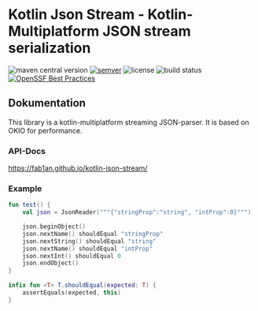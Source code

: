 # Kotlin Json Stream - Kotlin-Multiplatform JSON stream serialization

![maven central version](https://img.shields.io/maven-central/v/com.fab1an/kotlin-json-stream)
[![semver](https://img.shields.io/:semver-%E2%9C%93-brightgreen.svg)](http://semver.org/)
![license](https://img.shields.io/github/license/fab1an/kotlin-json-stream)
![build status](https://github.com/fab1an/kotlin-json-stream/actions/workflows/build-master.yml/badge.svg)
[![OpenSSF Best Practices](https://www.bestpractices.dev/projects/8911/badge)](https://www.bestpractices.dev/projects/8911)

## Dokumentation

This library is a kotlin-multiplatform streaming JSON-parser. It is based on OKIO for performance.

### API-Docs
https://fab1an.github.io/kotlin-json-stream/

### Example

```kotlin
fun test() {
    val json = JsonReader("""{"stringProp":"string", "intProp":0}""")

    json.beginObject()
    json.nextName() shouldEqual "stringProp"
    json.nextString() shouldEqual "string"
    json.nextName() shouldEqual "intProp"
    json.nextInt() shouldEqual 0
    json.endObject()
}
  
infix fun <T> T.shouldEqual(expected: T) {
    assertEquals(expected, this)
}
```
